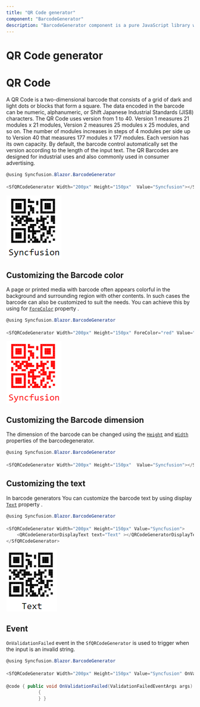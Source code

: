 ```yaml
---
title: "QR Code generator"
component: "BarcodeGenerator"
description: "BarcodeGenerator component is a pure JavaScript library which will convert a string to Barcode and show it to the user. This supports major 1D and 2D barcodes including coda bar, code 128, QR Code."
---
```


# QR Code generator

# QR Code

A QR Code is a two-dimensional barcode that consists of a grid of dark and light dots or blocks that form a square. The data encoded in the barcode can be numeric, alphanumeric, or Shift Japanese Industrial Standards (JIS8) characters. The QR Code uses version from 1 to 40. Version 1 measures 21 modules x 21 modules, Version 2 measures 25 modules x 25 modules, and so on. The number of modules increases in steps of 4 modules per side up to Version 40 that measures 177 modules x 177 modules. Each version has its own capacity. By default, the barcode control automatically set the version according to the length of the input text. The QR Barcodes are designed for industrial uses and also commonly used in consumer advertising.

```csharp
@using Syncfusion.Blazor.BarcodeGenerator

<SfQRCodeGenerator Width="200px" Height="150px"  Value="Syncfusion"></SfQRCodeGenerator>

```

![QR Code Generator](images/QRCode2.png)

## Customizing the Barcode color

A page or printed media with barcode often appears colorful in the background and surrounding region with other contents. In such cases the barcode can also be customized to suit the needs. You can achieve this by using for [`ForeColor`](https://help.syncfusion.com/cr/aspnetcore-blazor/Syncfusion.Blazor~Syncfusion.Blazor.BarcodeGenerator.SfQRCodeGenerator~ForeColor.html) property .

```csharp
@using Syncfusion.Blazor.BarcodeGenerator

<SfQRCodeGenerator Width="200px" Height="150px" ForeColor="red" Value="Syncfusion"></SfQRCodeGenerator>

```

![Customizing colot for QR Code](images/QRCode3.png)

## Customizing the Barcode dimension

The dimension of the barcode can be changed using the [`Height`](https://help.syncfusion.com/cr/aspnetcore-blazor/Syncfusion.Blazor~Syncfusion.Blazor.BarcodeGenerator.SfQRCodeGenerator~Height.html) and [`Width`](https://help.syncfusion.com/cr/aspnetcore-blazor/Syncfusion.Blazor~Syncfusion.Blazor.BarcodeGenerator.SfQRCodeGenerator~Width.html) properties of the barcodegenerator.

```csharp
@using Syncfusion.Blazor.BarcodeGenerator

<SfQRCodeGenerator Width="200px" Height="150px"  Value="Syncfusion"></SfQRCodeGenerator>

```

## Customizing the text

In barcode generators You can customize the barcode text by using display [`Text`](https://help.syncfusion.com/cr/aspnetcore-blazor/Syncfusion.Blazor~Syncfusion.Blazor.BarcodeGenerator.QRCodeGeneratorDisplayText~Text.html) property .

```csharp
@using Syncfusion.Blazor.BarcodeGenerator

<SfQRCodeGenerator Width="200px" Height="150px" Value="Syncfusion">
    <QRCodeGeneratorDisplayText text="Text" ></QRCodeGeneratorDisplayText>
</SfQRCodeGenerator>

```

![Customizing the text for QR Code](images/QRCode4.png)

## Event

`OnValidationFailed` event in the `SfQRCodeGenerator` is used to trigger when the input is an invalid string.

```csharp
@using Syncfusion.Blazor.BarcodeGenerator

<SfQRCodeGenerator Width="200px" Height="150px" Value="Syncfusion" OnValidationFailed="@OnValidationFailed"></SfQRCodeGenerator>

@code { public void OnValidationFailed(ValidationFailedEventArgs args)
            {
            } }


```